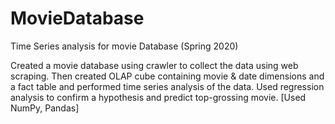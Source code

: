 # MovieDatabase

Time Series analysis for movie Database (Spring 2020)

Created a movie database using crawler to collect the data using web scraping. Then created OLAP cube containing
movie & date dimensions and a fact table and performed time series analysis of the data. Used regression analysis to
confirm a hypothesis and predict top-grossing movie. [Used NumPy, Pandas]
